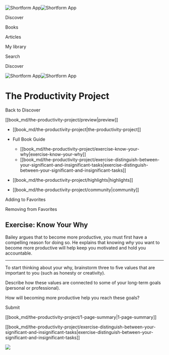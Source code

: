 ![Shortform App](/img/logo.36a2399e.svg)![Shortform App](/img/logo-dark.70c1b072.svg)

Discover

Books

Articles

My library

Search

Discover

![Shortform App](/img/logo.36a2399e.svg)![Shortform App](/img/logo-dark.70c1b072.svg)

# The Productivity Project

Back to Discover

[[book_md/the-productivity-project/preview|preview]]

  * [[book_md/the-productivity-project|the-productivity-project]]
  * Full Book Guide

    * [[book_md/the-productivity-project/exercise-know-your-why|exercise-know-your-why]]
    * [[book_md/the-productivity-project/exercise-distinguish-between-your-significant-and-insignificant-tasks|exercise-distinguish-between-your-significant-and-insignificant-tasks]]
  * [[book_md/the-productivity-project/highlights|highlights]]
  * [[book_md/the-productivity-project/community|community]]



Adding to Favorites 

Removing from Favorites 

## Exercise: Know Your Why

Bailey argues that to become more productive, you must first have a compelling reason for doing so. He explains that knowing _why_ you want to become more productive will help keep you motivated and hold you accountable.

* * *

To start thinking about your why, brainstorm three to five values that are important to you (such as honesty or creativity).

Describe how these values are connected to some of your long-term goals (personal or professional).

How will becoming more productive help you reach these goals?

Submit 

[[book_md/the-productivity-project/1-page-summary|1-page-summary]]

[[book_md/the-productivity-project/exercise-distinguish-between-your-significant-and-insignificant-tasks|exercise-distinguish-between-your-significant-and-insignificant-tasks]]

![](https://bat.bing.com/action/0?ti=56018282&Ver=2&mid=73eddfc2-2b23-48a7-98c1-d1e70b6f3a16&sid=1711133063fa11eebdec89a8b8ae3bbc&vid=171147a063fa11eea7440fcfeb230d96&vids=0&msclkid=N&pi=0&lg=en-US&sw=800&sh=600&sc=24&nwd=1&tl=Shortform%20%7C%20Book&p=https%3A%2F%2Fwww.shortform.com%2Fapp%2Fbook%2Fthe-productivity-project%2Fexercise-know-your-why&r=&lt=439&evt=pageLoad&sv=1&rn=109022)
